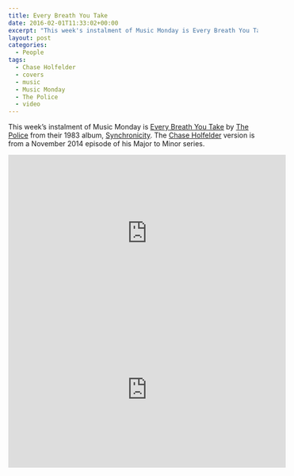 ```yaml
---
title: Every Breath You Take
date: 2016-02-01T11:33:02+00:00
excerpt: "This week's instalment of Music Monday is Every Breath You Take. The 1983 Police original and a 2014 cover by Chase Holfelder."
layout: post
categories:
  - People
tags:
  - Chase Holfelder
  - covers
  - music
  - Music Monday
  - The Police
  - video
---
```

This week&#8217;s instalment of Music Monday is [Every Breath You Take](https://en.wikipedia.org/wiki/Every_Breath_You_Take) by [The Police](http://thepolice.com/) from their 1983 album, [Synchronicity](https://en.wikipedia.org/wiki/Synchronicity_(The_Police_album)). The [Chase Holfelder](https://www.youtube.com/user/chaseholfelder/featured) version is from a November 2014 episode of his Major to Minor series.

<div class="video-container">
	<iframe width="560" height="315" src="https://www.youtube.com/embed/OMOGaugKpzs" frameborder="0" allowfullscreen></iframe>
</div>

<div class="video-container">
	<iframe width="560" height="315" src="https://www.youtube.com/embed/0PLNsymQi3Y" frameborder="0" allowfullscreen></iframe>
</div>
